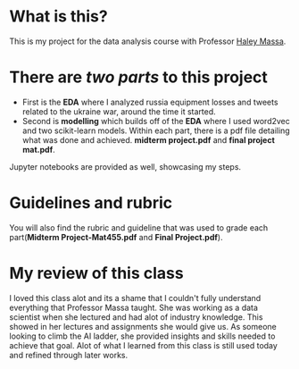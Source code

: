 # What is this?
This is my project for the data analysis course with Professor [Haley Massa](https://www.linkedin.com/in/haley-massa-b25b01109/).
# There are *two parts* to this project 
* First is the **EDA** where I analyzed russia equipment losses and tweets related to the ukraine war, around the time it started.
* Second is **modelling** which builds off of the **EDA** where I used word2vec and two scikit-learn models. Within each part, there is a pdf file detailing what was done and achieved. **midterm project.pdf** and **final project mat.pdf**. 

Jupyter notebooks are provided as well, showcasing my steps.
# Guidelines and rubric
 You will also find the rubric and guideline that was used to grade each part(**Midterm Project-Mat455.pdf** and **Final Project.pdf**).
# My review of this class
I loved this class alot and its a shame that I couldn't fully understand everything that Professor Massa taught. She was working as a data scientist when she lectured and had alot of industry knowledge. This showed in her lectures and assignments she would give us. As someone looking to climb the AI ladder, she provided insights and skills needed to achieve that goal. Alot of what I learned from this class is still used today and refined through later works.

